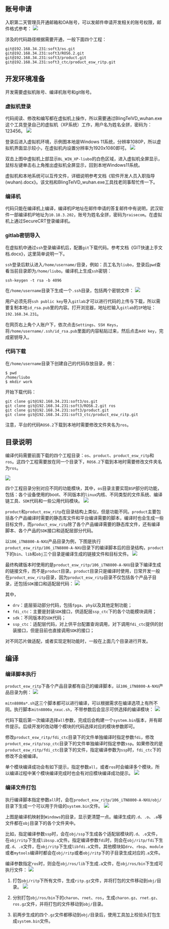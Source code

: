 

## 账号申请

入职第二天管理员开通邮箱和OA账号，可以发邮件申请开发相关的账号权限，邮件格式参考：
![](images/Pasted%20image%2020230505171119.png)

涉及的代码路径根据需要开通，一般下面四个工程：
```
git@192.168.34.231:soft3/os.git
git@192.168.34.231:soft3/ROS6.2.git
git@192.168.34.231:soft3/product.git
git@192.168.34.231:soft3_ctc/product_esw_ritp.git
```


## 开发环境准备

开发需要虚拟机账号、编译机账号和git账号。

### 虚拟机登录

代码阅读、修改和编写都在虚拟机上操作，所以需要通过BlingTelVD_wuhan.exe这个工具登录自己的虚拟机（XP系统）工作，用户名为姓名全拼，密码为：123456。
![](images/Pasted%20image%2020230505171923.png)

登录后进入虚拟机环境，示例图本地是Windows 11系统，分辨率1080P，所以虚拟机界面显示较小，在虚拟机内设置分辨率为1920x1080即可。
![](images/Pasted%20image%2020230505172212.png)

双击上图中虚拟机上部显示`BL_WIN_XP-liubo`的白色区域，进入虚拟机全屏显示，鼠标左键单击右上角推出虚拟机全屏显示，回到本地Windows11系统。

虚拟机和本地系统可以互传文件，详细说明参考文档《软件开发人员入职指导(wuhan).docx》。该文档和BlingTelVD_wuhan.exe工具找老同事帮忙传一下。

### 编译机

代码只能在编译机上编译，编译机IP地址在邮件申请的答复邮件中有说明，武汉软件一部编译机IP地址为`10.18.3.202`，账号为姓名全拼，密码为`raisecom`。在虚拟机上通过SecureCRT登录编译机。

### gitlab密钥导入

在虚拟机中通过`ssh`登录编译机后，配置`git`下载代码。参考文档《GIT快速上手文档.docx》，这里简单说明一下。

`ssh`登录后默认进入`/home/username/`目录，例如：员工名为`liubo`，登录后`pwd`查看当前目录即为`/home/liubo`。编译机上生成`ssh`密钥：
```
ssh-keygen -t rsa -b 4096
```

在`/home/username`目录下生成一个`.ssh`目录，包括两个密钥文件：
![](images/Pasted%20image%2020230505174759.png)

用户必须先将`ssh public key`导入`gitlab`才可以进行代码的上传与下载，所以需要复制本地`id_rsa.pub`里的内容。打开浏览器，地址栏输入`gitlab`的`IP`地址： `192.168.34.231`。

在网页右上角个人账户下，依次点击`Settings`、`SSH Keys`，将`/home/username/.ssh/id_rsa.pub`里面的内容粘贴过来，然后点击`Add key`，完成密钥导入。

### 代码下载

在`/home/username`目录下创建自己的代码存放目录，例：
```
$ pwd
/home/liubo
$ mkdir work
```

开始下载代码：
```
git clone git@192.168.34.231:soft3/os.git
git clone git@192.168.34.231:soft3/ROS6.2.git ros
git clone git@192.168.34.231:soft3/product.git
git clone git@192.168.34.231:soft3_ctc/product_esw_ritp.git
```

注意，平台的代码`ROS6.2`下载到本地时需要修改文件夹名为`ros`。


## 目录说明

编译代码需要前面下载的四个工程目录：`os`、`product`、`product_esw_ritp`和`ros`。这四个工程需要放在同一个目录下，`ROS6.2`下载到本地时需要修改文件夹名为`ros`。

![](images/Pasted%20image%2020230506095406.png)

四个工程目录分别对应不同的功能模块，其中，`os`目录主要实现`BSP`部分的功能，包括：各个设备使用的boot、不同版本的`linux`内核、不同类型的文件系统、编译链工具、`SDK`代码和一些公用代码模块。
![](images/Pasted%20image%2020230506102032.png)

`product`和`product_esw_ritp`在目录结构上类似，但是功能不同。`product`主要包括各个产品编译时需要的静态库文件和平台编译需要的脚本，编译时也会生成一些目标文件，而`product_esw_ritp`除了各个产品编译需要的静态库文件，还有编译脚本、各个产品的`SDK`接口和适配层部分代码。

以`106_iTN8800-A-NXU`产品目录为例，下图是执行`product_esw_ritp/106_iTN8800-A-NXU`目录下的编译脚本后的目录结构，`product`下的`bin`、`lib`和`obj`三个目录是编译生成的链接文件和目标文件。
![](images/Pasted%20image%2020230506105903.png)

最终构建版本时使用的是`product_esw_ritp/106_iTN8800-A-NXU`目录下编译生成的链接文件，而不是`product`目录。`product`目录只是编译时使用，日常开发一般在`product_esw_ritp`目录，因为`product_esw_ritp`目录不仅包括各个产品子目录，还包括`SDK`接口和适配层代码：
![](images/Pasted%20image%2020230506112829.png)

其中，
- `drv`：底层驱动部分代码，包括`fpga`、`phy`以及其他定制功能；
- `fdi_ctc`：主要是封装`SDK`接口，供适配层`ssp_ctc`下的各个功能模块调用；
- `sdk`：不同版本的`SDK`代码；
- `ssp_ctc`：适配层代码，对上供平台配置查询调用，对下调用`fdi_ctc`提供的封装接口，但是目前也直接调用`SDK`的接口；

对不同芯片做适配，或者实现定制功能时，一般在上面几个目录进行开发。


## 编译

### 编译脚本执行

`product_esw_ritp`下各个产品目录都有自己的编译脚本，以`106_iTN8800-A-NXU`产品目录为例：
![](images/Pasted%20image%2020230506105903.png)

`mitn8800a*.sh`这三个脚本都可以进行编译，可以根据需求在编译选项上有所不同。执行脚本`mitn8800a_nxuc.sh`，不带参数后会显示可供选择的编译模块：
![](images/Pasted%20image%2020230506114813.png)

代码下载后第一次编译选择`all`参数，完成后会构建一个`system.bin`版本，并有邮件提示。后续开发时改动哪个模块的代码选择对应的模块参数即可。

修改`product_esw_ritp/fdi_ctc`目录下的文件单独编译时指定参数`fdi`，修改`product_esw_ritp/ssp_ctc`目录下的文件单独编译时指定参数`ssp`。如果修改的是`product_esw_ritp/fdi_ctc`目录下的文件，指定编译参数为`ssp`时，`fdi_ctc`下的修改不会被编译。

单个模块编译成功会有如下提示，指定参数`all`，或者`ros`时会编译多个模块，所以编译过程中某个模块编译完成时也会有对应模块编译成功提示。
![](images/Pasted%20image%2020230506141343.png)


### 编译文件打包

执行编译脚本指定参数`all`时，会在`product_esw_ritp/106_iTN8800-A-NXU/obj/`目录下生成一个可以用于升级的`system.bin`文件。
![](images/Pasted%20image%2020230506143938.png)

上图是编译机映射到`Windows`的目录，显示更清楚一点。编译生成的`.d`、`.o`、`.a`等文件都在`obj`目录下的各个文件夹中。

比如，指定编译参数`ssp`时，会在`obj/ssp`下生成各个适配层模块的`.d`、`.o`文件，在`obj/ritp`下生成`libssp.a`文件。指定编译参数`fdi`时，则会在`obj/ritp/fdi`下生成`.d`、`.o`文件，在`obj/ritp`下生成`libfdi.a`文件。其他模块如`drv`、`rbsp`、`module`或者`mytools`编译时都会在`obj/ritp`或者`obj/ritp`下的子目录生成对应的`.a`文件。

编译参数指定`ros`时，则会在`obj/ros/lib`下生成`.a`文件，在`obj/ros/bin`下生成可执行文件：
![](images/Pasted%20image%2020230506145735.png)

1. 打包`obj/ritp`下所有文件，生成`ritp.gz`文件，并将打包的文件移动到`obj/`目录。
![](images/Pasted%20image%2020230506150104.png)
2. 分别打包`obj/ros/bin`下的`charon`、`rnet`、`ros`，生成`charon.gz`、`rnet.gz`、`ros.gz`文件，并将打包的文件移动到`obj/`目录。

3. 前两步生成的四个`.gz`文件都移动到`obj/`目录后，使用工具加上校验头打包生成`system.bin`文件。





